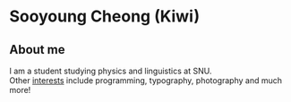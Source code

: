 # Sooyoung Cheong (Kiwi)

## About me
I am a student studying physics and linguistics at SNU.  
Other [interests](#) include programming, typography, photography and much more!
